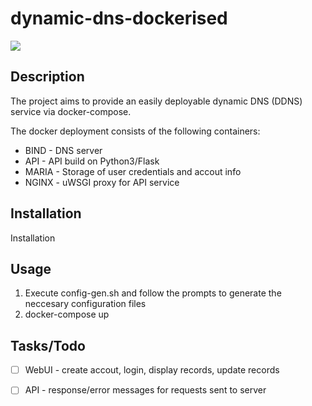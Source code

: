 # dynamic-dns-dockerised

<div>
    <!-- Stability -->
    <img src="https://img.shields.io/badge/stability-experimental-orange.svg?style=flat-square">
</div>

## Description
The project aims to provide an easily deployable dynamic DNS (DDNS) service via docker-compose. 

The docker deployment consists of the following containers:
* BIND - DNS server
* API - API build on Python3/Flask
* MARIA - Storage of user credentials and accout info
* NGINX - uWSGI proxy for API service

## Installation
Installation

## Usage
1. Execute config-gen.sh and follow the prompts to generate the neccesary configuration files
1. docker-compose up

## Tasks/Todo
- [ ] WebUI - create accout, login, display records, update records
- [ ] API - response/error messages for requests sent to server

